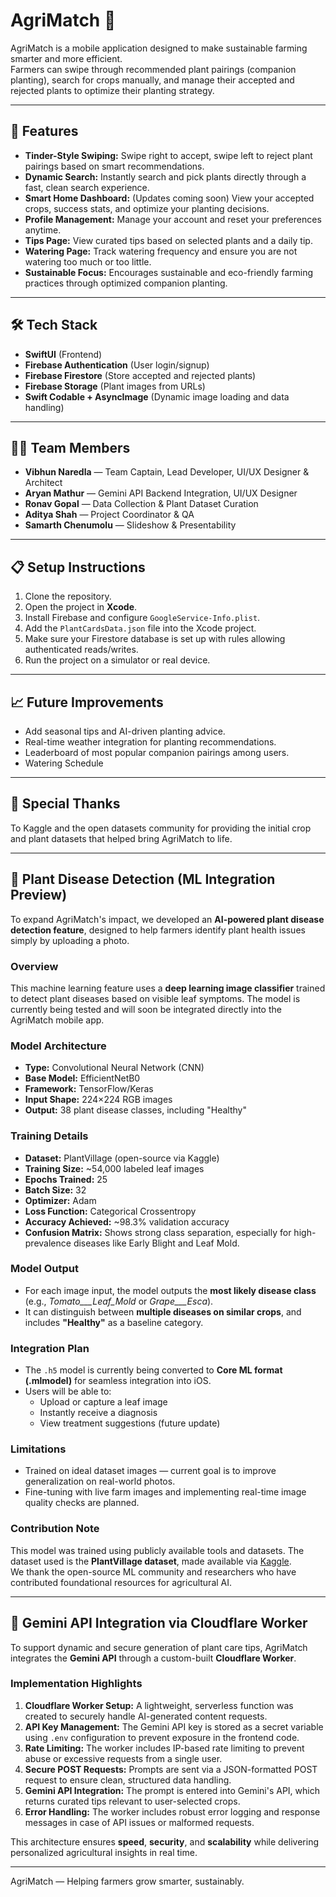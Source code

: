 # AgriMatch 🌱

AgriMatch is a mobile application designed to make sustainable farming smarter and more efficient.  
Farmers can swipe through recommended plant pairings (companion planting), search for crops manually, and manage their accepted and rejected plants to optimize their planting strategy.

---

## 🚀 Features

- **Tinder-Style Swiping:** Swipe right to accept, swipe left to reject plant pairings based on smart recommendations.
- **Dynamic Search:** Instantly search and pick plants directly through a fast, clean search experience.
- **Smart Home Dashboard:** (Updates coming soon) View your accepted crops, success stats, and optimize your planting decisions.
- **Profile Management:** Manage your account and reset your preferences anytime.
- **Tips Page:** View curated tips based on selected plants and a daily tip.
- **Watering Page:** Track watering frequency and ensure you are not watering too much or too little.
- **Sustainable Focus:** Encourages sustainable and eco-friendly farming practices through optimized companion planting.

---

## 🛠 Tech Stack

- **SwiftUI** (Frontend)
- **Firebase Authentication** (User login/signup)
- **Firebase Firestore** (Store accepted and rejected plants)
- **Firebase Storage** (Plant images from URLs)
- **Swift Codable + AsyncImage** (Dynamic image loading and data handling)

---

## 👨‍💻 Team Members

- **Vibhun Naredla** — Team Captain, Lead Developer, UI/UX Designer & Architect
- **Aryan Mathur** — Gemini API Backend Integration, UI/UX Designer
- **Ronav Gopal** — Data Collection & Plant Dataset Curation
- **Aditya Shah** — Project Coordinator & QA
- **Samarth Chenumolu** — Slideshow & Presentability

---

## 📋 Setup Instructions

1. Clone the repository.
2. Open the project in **Xcode**.
3. Install Firebase and configure `GoogleService-Info.plist`.
4. Add the `PlantCardsData.json` file into the Xcode project.
5. Make sure your Firestore database is set up with rules allowing authenticated reads/writes.
6. Run the project on a simulator or real device.

---

## 📈 Future Improvements

- Add seasonal tips and AI-driven planting advice.
- Real-time weather integration for planting recommendations.
- Leaderboard of most popular companion pairings among users.
- Watering Schedule

---

## 🧠 Special Thanks
To Kaggle and the open datasets community for providing the initial crop and plant datasets that helped bring AgriMatch to life.

---

## 🤖 Plant Disease Detection (ML Integration Preview)

To expand AgriMatch's impact, we developed an **AI-powered plant disease detection feature**, designed to help farmers identify plant health issues simply by uploading a photo.

### Overview
This machine learning feature uses a **deep learning image classifier** trained to detect plant diseases based on visible leaf symptoms. The model is currently being tested and will soon be integrated directly into the AgriMatch mobile app.

### Model Architecture
- **Type:** Convolutional Neural Network (CNN)
- **Base Model:** EfficientNetB0
- **Framework:** TensorFlow/Keras
- **Input Shape:** 224×224 RGB images
- **Output:** 38 plant disease classes, including "Healthy"

### Training Details
- **Dataset:** PlantVillage (open-source via Kaggle)  
- **Training Size:** ~54,000 labeled leaf images  
- **Epochs Trained:** 25  
- **Batch Size:** 32  
- **Optimizer:** Adam  
- **Loss Function:** Categorical Crossentropy  
- **Accuracy Achieved:** ~98.3% validation accuracy  
- **Confusion Matrix:** Shows strong class separation, especially for high-prevalence diseases like Early Blight and Leaf Mold.

### Model Output
- For each image input, the model outputs the **most likely disease class** (e.g., *Tomato___Leaf_Mold* or *Grape___Esca*).
- It can distinguish between **multiple diseases on similar crops**, and includes **"Healthy"** as a baseline category.

### Integration Plan
- The `.h5` model is currently being converted to **Core ML format (.mlmodel)** for seamless integration into iOS.
- Users will be able to:
  - Upload or capture a leaf image
  - Instantly receive a diagnosis
  - View treatment suggestions (future update)

### Limitations
- Trained on ideal dataset images — current goal is to improve generalization on real-world photos.
- Fine-tuning with live farm images and implementing real-time image quality checks are planned.

### Contribution Note
This model was trained using publicly available tools and datasets. The dataset used is the **PlantVillage dataset**, made available via [Kaggle](https://www.kaggle.com/datasets/emmarex/plantdisease).  
We thank the open-source ML community and researchers who have contributed foundational resources for agricultural AI.

---

## 🔐 Gemini API Integration via Cloudflare Worker

To support dynamic and secure generation of plant care tips, AgriMatch integrates the **Gemini API** through a custom-built **Cloudflare Worker**.

### Implementation Highlights
1. **Cloudflare Worker Setup:** A lightweight, serverless function was created to securely handle AI-generated content requests.
2. **API Key Management:** The Gemini API key is stored as a secret variable using `.env` configuration to prevent exposure in the frontend code.
3. **Rate Limiting:** The worker includes IP-based rate limiting to prevent abuse or excessive requests from a single user.
4. **Secure POST Requests:** Prompts are sent via a JSON-formatted POST request to ensure clean, structured data handling.
5. **Gemini API Integration:** The prompt is entered into Gemini's API, which returns curated tips relevant to user-selected crops.
6. **Error Handling:** The worker includes robust error logging and response messages in case of API issues or malformed requests.

This architecture ensures **speed**, **security**, and **scalability** while delivering personalized agricultural insights in real time.

---

AgriMatch — Helping farmers grow smarter, sustainably.
